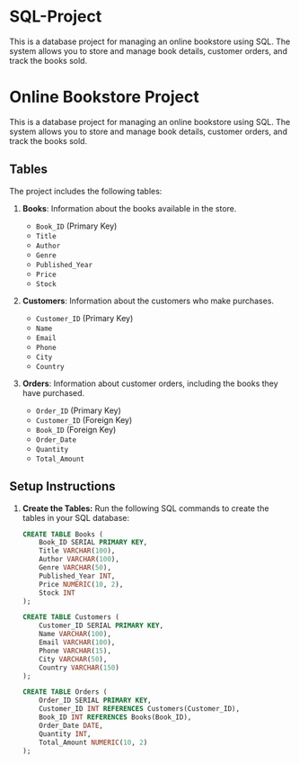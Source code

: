 # SQL-Project
This is a database project for managing an online bookstore using SQL. The system allows you to store and manage book details, customer orders, and track the books sold.
# Online Bookstore Project

This is a database project for managing an online bookstore using SQL. The system allows you to store and manage book details, customer orders, and track the books sold.

## Tables
The project includes the following tables:

1. **Books**: Information about the books available in the store.
    - `Book_ID` (Primary Key)
    - `Title`
    - `Author`
    - `Genre`
    - `Published_Year`
    - `Price`
    - `Stock`

2. **Customers**: Information about the customers who make purchases.
    - `Customer_ID` (Primary Key)
    - `Name`
    - `Email`
    - `Phone`
    - `City`
    - `Country`

3. **Orders**: Information about customer orders, including the books they have purchased.
    - `Order_ID` (Primary Key)
    - `Customer_ID` (Foreign Key)
    - `Book_ID` (Foreign Key)
    - `Order_Date`
    - `Quantity`
    - `Total_Amount`

## Setup Instructions
1. **Create the Tables:**
   Run the following SQL commands to create the tables in your SQL database:

   ```sql
   CREATE TABLE Books (
       Book_ID SERIAL PRIMARY KEY,
       Title VARCHAR(100),
       Author VARCHAR(100),
       Genre VARCHAR(50),
       Published_Year INT,
       Price NUMERIC(10, 2),
       Stock INT
   );

   CREATE TABLE Customers (
       Customer_ID SERIAL PRIMARY KEY,
       Name VARCHAR(100),
       Email VARCHAR(100),
       Phone VARCHAR(15),
       City VARCHAR(50),
       Country VARCHAR(150)
   );

   CREATE TABLE Orders (
       Order_ID SERIAL PRIMARY KEY,
       Customer_ID INT REFERENCES Customers(Customer_ID),
       Book_ID INT REFERENCES Books(Book_ID),
       Order_Date DATE,
       Quantity INT,
       Total_Amount NUMERIC(10, 2)
   );
